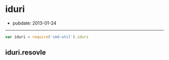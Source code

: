 # iduri

- pubdate: 2013-01-24

-----

```js
var iduri = require('cmd-util').iduri
```

## iduri.resovle

